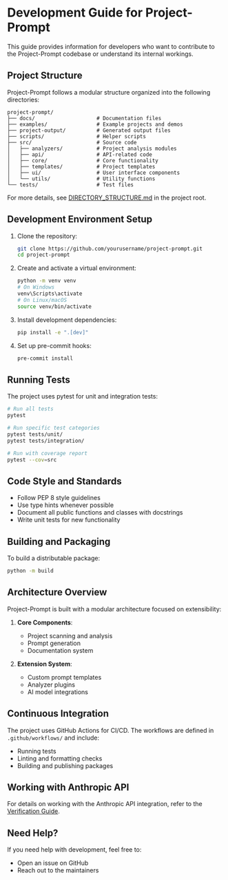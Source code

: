 # Development Guide for Project-Prompt

This guide provides information for developers who want to contribute to the Project-Prompt codebase or understand its internal workings.

## Project Structure

Project-Prompt follows a modular structure organized into the following directories:

```
project-prompt/
├── docs/                    # Documentation files
├── examples/                # Example projects and demos
├── project-output/          # Generated output files
├── scripts/                 # Helper scripts
├── src/                     # Source code
│   ├── analyzers/           # Project analysis modules
│   ├── api/                 # API-related code
│   ├── core/                # Core functionality
│   ├── templates/           # Project templates
│   ├── ui/                  # User interface components
│   └── utils/               # Utility functions
└── tests/                   # Test files
```

For more details, see [DIRECTORY_STRUCTURE.md](../../DIRECTORY_STRUCTURE.md) in the project root.

## Development Environment Setup

1. Clone the repository:
   ```bash
   git clone https://github.com/yourusername/project-prompt.git
   cd project-prompt
   ```

2. Create and activate a virtual environment:
   ```bash
   python -m venv venv
   # On Windows
   venv\Scripts\activate
   # On Linux/macOS
   source venv/bin/activate
   ```

3. Install development dependencies:
   ```bash
   pip install -e ".[dev]"
   ```

4. Set up pre-commit hooks:
   ```bash
   pre-commit install
   ```

## Running Tests

The project uses pytest for unit and integration tests:

```bash
# Run all tests
pytest

# Run specific test categories
pytest tests/unit/
pytest tests/integration/

# Run with coverage report
pytest --cov=src
```

## Code Style and Standards

- Follow PEP 8 style guidelines
- Use type hints whenever possible
- Document all public functions and classes with docstrings
- Write unit tests for new functionality

## Building and Packaging

To build a distributable package:

```bash
python -m build
```

## Architecture Overview

Project-Prompt is built with a modular architecture focused on extensibility:

1. **Core Components**:
   - Project scanning and analysis
   - Prompt generation
   - Documentation system

2. **Extension System**:
   - Custom prompt templates
   - Analyzer plugins
   - AI model integrations

## Continuous Integration

The project uses GitHub Actions for CI/CD. The workflows are defined in `.github/workflows/` and include:
- Running tests
- Linting and formatting checks
- Building and publishing packages

## Working with Anthropic API

For details on working with the Anthropic API integration, refer to the [Verification Guide](../guides/verification_guide.md).

## Need Help?

If you need help with development, feel free to:
- Open an issue on GitHub
- Reach out to the maintainers
